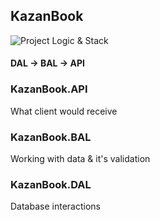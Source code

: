 ## KazanBook

![Project Logic & Stack](https://docs.microsoft.com/ru-ru/dotnet/architecture/modern-web-apps-azure/media/image5-2.png)

#### DAL → BAL → API

### KazanBook.API

What client would receive

### KazanBook.BAL

Working with data & it's validation

### KazanBook.DAL

Database interactions
